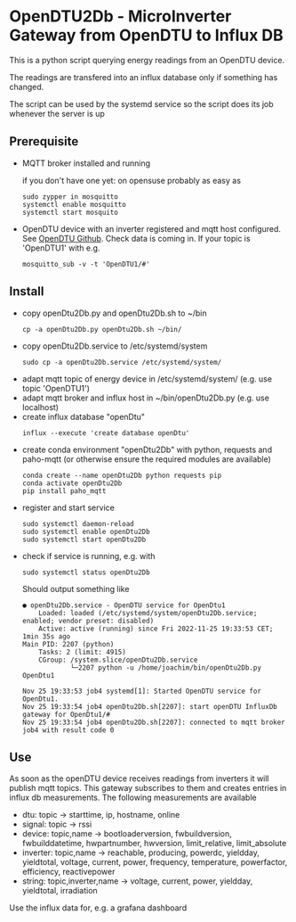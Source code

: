 # OpenDTU2Db - MicroInverter Gateway from OpenDTU to Influx DB

This is a python script querying energy readings from an OpenDTU device.

The readings are transfered into an influx database only if something has changed.

The script can be used by the systemd service so the script does its job whenever the server is up

## Prerequisite

* MQTT broker installed and running

    if you don't have one yet: on opensuse probably as easy as
    ```
    sudo zypper in mosquitto
    systemctl enable mosquitto
    systemctl start mosquito
    ```
* OpenDTU device with an inverter registered and mqtt host configured. See [OpenDTU Github](https://github.com/tbnobody/OpenDTU). Check data is coming in. If your topic is 'OpenDTU1' with e.g.
    ```
    mosquitto_sub -v -t 'OpenDTU1/#'
    ```

## Install

* copy openDtu2Db.py and openDtu2Db.sh to ~/bin
    ```
    cp -a openDtu2Db.py openDtu2Db.sh ~/bin/
    ```
* copy openDtu2Db.service to /etc/systemd/system
    ```
    sudo cp -a openDtu2Db.service /etc/systemd/system/
    ```
* adapt mqtt topic of energy device in /etc/systemd/system/ (e.g. use topic 'OpenDTU1')
* adapt mqtt broker and influx host in ~/bin/openDtu2Db.py (e.g. use localhost)
* create influx database "openDtu"
    ```
    influx --execute 'create database openDtu'
    ```
* create conda environment "openDtu2Db" with python, requests and paho-mqtt
    (or otherwise ensure the required modules are available)
    ```
    conda create --name openDtu2Db python requests pip
    conda activate openDtu2Db
    pip install paho_mqtt
    ```
* register and start service
    ```
    sudo systemctl daemon-reload
    sudo systemctl enable openDtu2Db
    sudo systemctl start openDtu2Db
    ```
* check if service is running, e.g. with
    ```
    sudo systemctl status openDtu2Db
    ```
    Should output something like
    ```
    ● openDtu2Db.service - OpenDTU service for OpenDtu1
        Loaded: loaded (/etc/systemd/system/openDtu2Db.service; enabled; vendor preset: disabled)
        Active: active (running) since Fri 2022-11-25 19:33:53 CET; 1min 35s ago
    Main PID: 2207 (python)
        Tasks: 2 (limit: 4915)
        CGroup: /system.slice/openDtu2Db.service
                └─2207 python -u /home/joachim/bin/openDtu2Db.py OpenDtu1

    Nov 25 19:33:53 job4 systemd[1]: Started OpenDTU service for OpenDtu1.
    Nov 25 19:33:54 job4 openDtu2Db.sh[2207]: start openDTU InfluxDb gateway for OpenDtu1/#
    Nov 25 19:33:54 job4 openDtu2Db.sh[2207]: connected to mqtt broker job4 with result code 0
    ```
## Use

As soon as the openDTU device receives readings from inverters it will publish mqtt topics.
This gateway subscribes to them and creates entries in influx db measurements.
The following measurements are available
* dtu: topic -> starttime, ip, hostname, online
* signal: topic -> rssi
* device: topic,name -> bootloaderversion, fwbuildversion, fwbuilddatetime, hwpartnumber, hwversion, limit_relative, limit_absolute
* inverter: topic,name -> reachable, producing, powerdc, yieldday, yieldtotal, voltage, current, power, frequency, temperature, powerfactor, efficiency, reactivepower
* string: topic,inverter,name -> voltage, current, power, yieldday, yieldtotal, irradiation

Use the influx data for, e.g. a grafana dashboard
